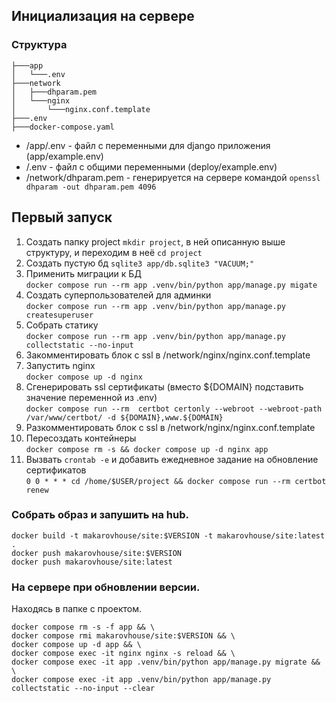 ## Инициализация на сервере
### Структура
```
├───app
│   └───.env
├───network
│   ├───dhparam.pem
│   └───nginx
│       └───nginx.conf.template
├───.env
├───docker-compose.yaml
```
- /app/.env - файл с переменными для django приложения (app/example.env)
- /.env - файл с общими переменными (deploy/example.env)
- /network/dhparam.pem - генерируется на сервере командой `openssl dhparam -out dhparam.pem 4096`

## Первый запуск
1) Создать папку project `mkdir project`, в ней описанную выше структуру, и переходим в неё `cd project`
2) Создать пустую бд `sqlite3 app/db.sqlite3 "VACUUM;"`
3) Применить миграции к БД<br/>`docker compose run --rm app .venv/bin/python app/manage.py migate`
4) Создать суперпользователей для админки <br/>`docker compose run --rm app .venv/bin/python app/manage.py createsuperuser`
5) Собрать статику<br/>`docker compose run --rm app .venv/bin/python app/manage.py collectstatic --no-input`
6) Закомментировать блок с ssl в /network/nginx/nginx.conf.template
7) Запустить nginx <br/>`docker compose up -d nginx`
8) Сгенерировать ssl сертификаты (вместо ${DOMAIN} подставить значение переменной из .env) <br/>`docker compose run --rm  certbot certonly --webroot --webroot-path /var/www/certbot/ -d ${DOMAIN},www.${DOMAIN}`
9) Разкомментировать блок с ssl в /network/nginx/nginx.conf.template
10) Пересоздать контейнеры <br/>`docker compose rm -s && docker compose up -d nginx app`
11) Вызвать `crontab -e` и добавить ежедневное задание на обновление сертификатов <br/>`0 0 * * * cd /home/$USER/project && docker compose run --rm certbot renew`

### Собрать образ и запушить на hub.
```shell
docker build -t makarovhouse/site:$VERSION -t makarovhouse/site:latest .
docker push makarovhouse/site:$VERSION
docker push makarovhouse/site:latest
```

### На сервере при обновлении версии.
Находясь в папке с проектом.
```shell
docker compose rm -s -f app && \
docker compose rmi makarovhouse/site:$VERSION && \
docker compose up -d app && \
docker compose exec -it nginx nginx -s reload && \
docker compose exec -it app .venv/bin/python app/manage.py migrate && \
docker compose exec -it app .venv/bin/python app/manage.py collectstatic --no-input --clear
```

